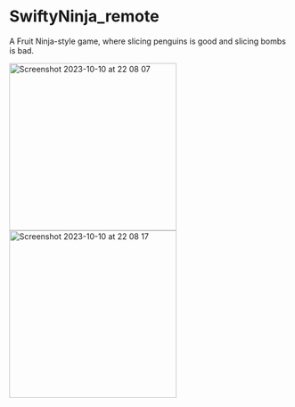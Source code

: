 # SwiftyNinja_remote
A Fruit Ninja-style game, where slicing penguins is good and slicing bombs is bad.

<img height="300" alt="Screenshot 2023-10-10 at 22 08 07" src="https://github.com/yugasamuel/SwiftyNinja_remote/assets/128349047/2f8e5500-0e23-46e1-a7bc-080fcb3324c4">
<img height="300" alt="Screenshot 2023-10-10 at 22 08 17" src="https://github.com/yugasamuel/SwiftyNinja_remote/assets/128349047/9685850b-b245-46d7-8d5a-c025bb68d100">
